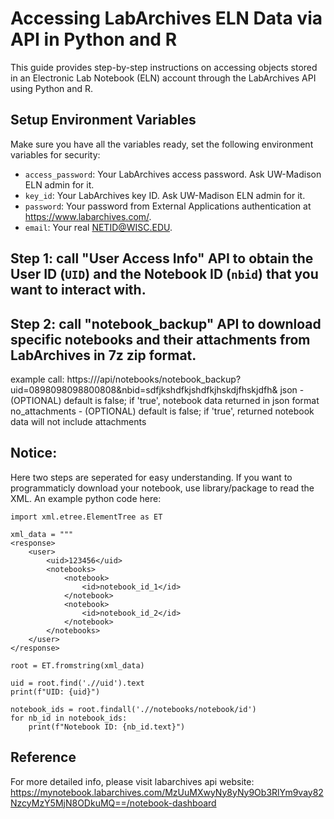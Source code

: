 # Accessing LabArchives ELN Data via API in Python and R

This guide provides step-by-step instructions on accessing objects stored in an Electronic Lab Notebook (ELN) account through the LabArchives API using Python and R.

## Setup Environment Variables

Make sure you have all the variables ready, set the following environment variables for security:

- `access_password`: Your LabArchives access password. Ask UW-Madison ELN admin for it.
- `key_id`: Your LabArchives key ID. Ask  UW-Madison ELN admin for it.
- `password`: Your password from External Applications authentication at https://www.labarchives.com/.
- `email`: Your real NETID@WISC.EDU.

## Step 1: call "User Access Info" API to obtain the User ID (`UID`) and the Notebook ID (`nbid`) that you want to interact with.

## Step 2: call  "notebook_backup" API to download specific notebooks and their attachments from LabArchives in 7z zip format.
example call: https://<baseurl>/api/notebooks/notebook_backup?uid=0898098098800808&nbid=sdfjkshdfkjshdfkjhskdjfhskjdfh&<Call Authentication Parameters>
json  - (OPTIONAL) default is false; if 'true', notebook data returned in json format
no_attachments  - (OPTIONAL) default is false; if 'true', returned notebook data will not include attachments

## Notice:
Here two steps are seperated for easy understanding. If you want to programmaticly download your notebook, use library/package to read the XML. An example python code here:
```
import xml.etree.ElementTree as ET

xml_data = """
<response>
    <user>
        <uid>123456</uid>
        <notebooks>
            <notebook>
                <id>notebook_id_1</id>
            </notebook>
            <notebook>
                <id>notebook_id_2</id>
            </notebook>
        </notebooks>
    </user>
</response>
```
```
root = ET.fromstring(xml_data)

uid = root.find('.//uid').text
print(f"UID: {uid}")

notebook_ids = root.findall('.//notebooks/notebook/id')
for nb_id in notebook_ids:
    print(f"Notebook ID: {nb_id.text}")
```
## Reference
For more detailed info, please visit labarchives api website:
https://mynotebook.labarchives.com/MzUuMXwyNy8yNy9Ob3RlYm9vay82NzcyMzY5MjN8ODkuMQ==/notebook-dashboard





